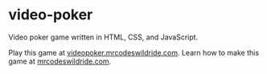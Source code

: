 # video-poker

Video poker game written in HTML, CSS, and JavaScript.

Play this game at [videopoker.mrcodeswildride.com](https://videopoker.mrcodeswildride.com/).
Learn how to make this game at [mrcodeswildride.com](https://www.mrcodeswildride.com/).
